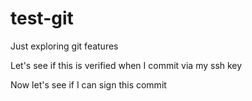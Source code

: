 # test-git
Just exploring git features

Let's see if this is verified when I commit via my ssh key

Now let's see if I can sign this commit
